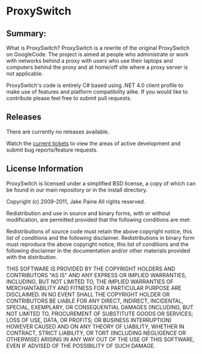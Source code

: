 #  ProxySwitch


## Summary:

What is ProxySwitch? ProxySwitch is a rewrite of the original ProxySwitch on GoogleCode. The project is aimed at people who administrate or work with networks behind a proxy with users who use their laptops and computers behind the proxy and at home/off site where a proxy server is not applicable.

ProxySwitch's code is entirely C# based using .NET 4.0 client profile to make use of features and platform compatibility alike. If you would like to contribute please feel free to submit pull requests.


## Releases 

There are currently no releases available.

Watch the [current tickets](http://github.com/painejake/ProxySwitch/issues) to view the areas of active development and submit bug reports/feature requests.


## License Information

ProxySwitch is licensed under a simplified BSD license, a copy of which can be found in our main repository or in the install directory.

Copyright (c) 2009-2011, Jake Paine
All rights reserved.

Redistribution and use in source and binary forms, with or without modification, are permitted provided that the following conditions are met:

Redistributions of source code must retain the above copyright notice, this list of conditions and the following disclaimer.
Redistributions in binary form must reproduce the above copyright notice, this list of conditions and the following disclaimer in the documentation and/or other materials provided with the distribution.

THIS SOFTWARE IS PROVIDED BY THE COPYRIGHT HOLDERS AND CONTRIBUTORS "AS IS" AND ANY EXPRESS OR IMPLIED WARRANTIES, INCLUDING, BUT NOT LIMITED TO, THE IMPLIED WARRANTIES OF MERCHANTABILITY AND FITNESS FOR A PARTICULAR PURPOSE ARE DISCLAIMED. IN NO EVENT SHALL THE COPYRIGHT HOLDER OR CONTRIBUTORS BE LIABLE FOR ANY DIRECT, INDIRECT, INCIDENTAL, SPECIAL, EXEMPLARY, OR CONSEQUENTIAL DAMAGES (INCLUDING, BUT NOT LIMITED TO, PROCUREMENT OF SUBSTITUTE GOODS OR SERVICES; LOSS OF USE, DATA, OR PROFITS; OR BUSINESS INTERRUPTION) HOWEVER CAUSED AND ON ANY THEORY OF LIABILITY, WHETHER IN CONTRACT, STRICT LIABILITY, OR TORT (INCLUDING NEGLIGENCE OR OTHERWISE) ARISING IN ANY WAY OUT OF THE USE OF THIS SOFTWARE, EVEN IF ADVISED OF THE POSSIBILITY OF SUCH DAMAGE.

